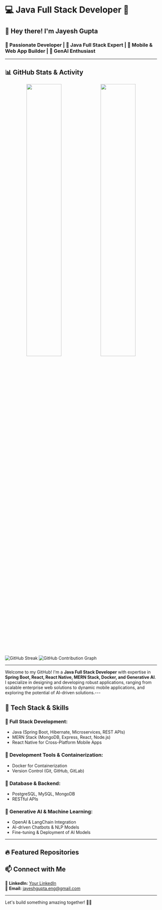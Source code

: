 # 💻 Java Full Stack Developer 🚀

## 👋 Hey there! I'm Jayesh Gupta

### 🔹 Passionate Developer | 🔹 Java Full Stack Expert | 🔹 Mobile & Web App Builder | 🔹 GenAI Enthusiast

---

## 📊 GitHub Stats & Activity

<p align="center">
  <img src="https://github-readme-stats.vercel.app/api/top-langs/?username=Jayesh445&layout=compact&theme=tokyonight" width="48%"/>
  <img src="https://github-readme-stats.vercel.app/api?username=Jayesh445&show_icons=true&theme=tokyonight" width="48%"/>
</p>

![GitHub Streak](https://github-readme-streak-stats.herokuapp.com/?user=Jayesh445&theme=tokyonight)
![GitHub Contribution Graph](https://github-readme-activity-graph.vercel.app/graph?username=Jayesh445&theme=tokyo-night)

---

Welcome to my GitHub! I'm a **Java Full Stack Developer** with expertise in **Spring Boot, React, React Native, MERN Stack, Docker, and Generative AI**. I specialize in designing and developing robust applications, ranging from scalable enterprise web solutions to dynamic mobile applications, and exploring the potential of AI-driven solutions.---

## 📌 Tech Stack & Skills

### 🔹 **Full Stack Development:**
- Java (Spring Boot, Hibernate, Microservices, REST APIs)
- MERN Stack (MongoDB, Express, React, Node.js)
- React Native for Cross-Platform Mobile Apps

### 🔹 **Development Tools & Containerization:**
- Docker for Containerization
- Version Control (Git, GitHub, GitLab)

### 🔹 **Database & Backend:**
- PostgreSQL, MySQL, MongoDB
- RESTful APIs

### 🔹 **Generative AI & Machine Learning:**
- OpenAI & LangChain Integration
- AI-driven Chatbots & NLP Models
- Fine-tuning & Deployment of AI Models

---

## 🔥 Featured Repositories



## 📫 Connect with Me

💼 **LinkedIn:** [Your LinkedIn](www.linkedin.com/in/jayesh-gupta-2544s)  
📧 **Email:** jayeshgupta.eng@gmail.com   

---

Let's build something amazing together! 🚀✨

